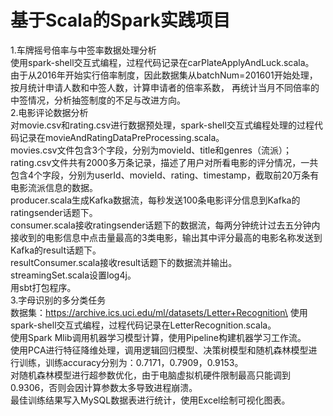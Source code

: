 # 基于Scala的Spark实践项目
1.车牌摇号倍率与中签率数据处理分析\
  使用spark-shell交互式编程，过程代码记录在carPlateApplyAndLuck.scala。\
  由于从2016年开始实行倍率制度，因此数据集从batchNum=201601开始处理，按月统计申请人数和中签人数，计算申请者的倍率系数，
  再统计当月不同倍率的中签情况，分析抽签制度的不足与改进方向。\
2.电影评论数据分析\
  对movie.csv和rating.csv进行数据预处理，spark-shell交互式编程处理的过程代码记录在movieAndRatingDataPreProcessing.scala。\
  movies.csv文件包含3个字段，分别为movieId、title和genres（流派）；
  rating.csv文件共有2000多万条记录，描述了用户对所看电影的评分情况，一共包含4个字段，分别为userId、movieId、rating、timestamp，截取前20万条有电影流派信息的数据。\
  producer.scala生成Kafka数据流，每秒发送100条电影评分信息到Kafka的ratingsender话题下。\
  consumer.scala接收ratingsender话题下的数据流，每两分钟统计过去五分钟内接收到的电影信息中点击量最高的3类电影，输出其中评分最高的电影名称发送到Kafka的result话题下。\
  resultConsumer.scala接收result话题下的数据流并输出。\
  streamingSet.scala设置log4j。\
  用sbt打包程序。\
3.字母识别的多分类任务\
  数据集：https://archive.ics.uci.edu/ml/datasets/Letter+Recognition\
  使用spark-shell交互式编程，过程代码记录在LetterRecognition.scala。\
  使用Spark Mlib调用机器学习模型计算，使用Pipeline构建机器学习工作流。\
  使用PCA进行特征降维处理，调用逻辑回归模型、决策树模型和随机森林模型进行训练，训练accuracy分别为：0.7171，0.7909，0.9153。\
  对随机森林模型进行超参数优化，由于电脑虚拟机硬件限制最高只能调到0.9306，否则会因计算参数太多导致进程崩溃。\
  最佳训练结果写入MySQL数据表进行统计，使用Excel绘制可视化图表。
